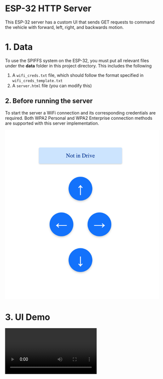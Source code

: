 # ESP-32 HTTP Server
This ESP-32 server has a custom UI that sends GET requests to command the vehicle with forward, left, right, and backwards motion.

# 1. Data
To use the SPIFFS system on the ESP-32, you must put all relevant files under the **data** folder in this project directory. This includes the following
1. A `wifi_creds.txt` file, which should follow the format specified in `wifi_creds_template.txt`
2. A `server.html` file (you can modify this)

## 2. Before running the server
To start the server a WiFi connection and its corresponding credentials are required. Both WPA2 Personal and WPA2 Enterprise connection methods are supported with this server implementation.

![Basic Drive Controls UI](ui.png "Basic Driver Controls UI")

# 3. UI Demo
![](Showcase.mov "Basic Drive Controls UI Showcase")